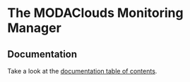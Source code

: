 The MODAClouds Monitoring Manager
=============================

## Documentation

Take a look at the [documentation table of contents](doc/TOC.md).